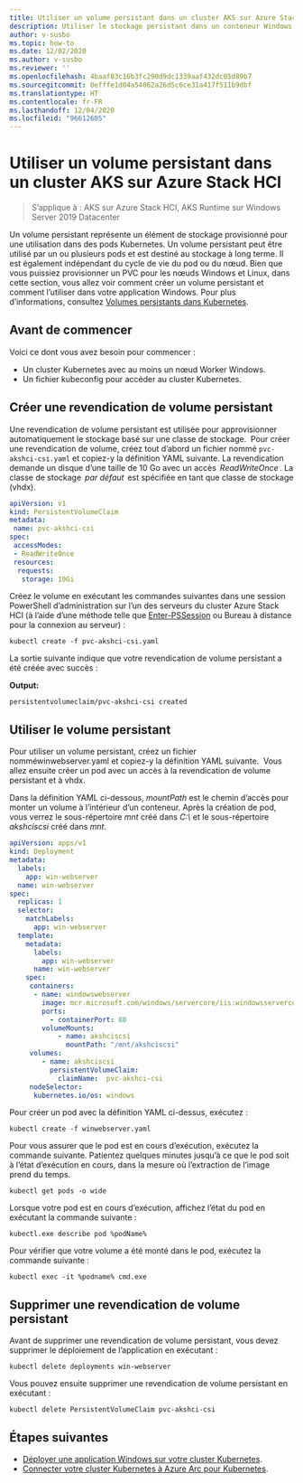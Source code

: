 ```yaml
---
title: Utiliser un volume persistant dans un cluster AKS sur Azure Stack HCI
description: Utiliser le stockage persistant dans un conteneur Windows et préparer des nœuds Windows pour des comptes de service administrés de groupe
author: v-susbo
ms.topic: how-to
ms.date: 12/02/2020
ms.author: v-susbo
ms.reviewer: ''
ms.openlocfilehash: 4baaf83c16b3fc290d9dc1339aaf432dc05d89b7
ms.sourcegitcommit: 0efffe1d04a54062a26d5c6ce31a417f511b9dbf
ms.translationtype: HT
ms.contentlocale: fr-FR
ms.lasthandoff: 12/04/2020
ms.locfileid: "96612605"
---
```

# <a name="use-persistent-volume-in-an-aks-on-azure-stack-hci-cluster"></a>Utiliser un volume persistant dans un cluster AKS sur Azure Stack HCI

> S’applique à : AKS sur Azure Stack HCI, AKS Runtime sur Windows Server 2019 Datacenter

Un volume persistant représente un élément de stockage provisionné pour une utilisation dans des pods Kubernetes. Un volume persistant peut être utilisé par un ou plusieurs pods et est destiné au stockage à long terme. Il est également indépendant du cycle de vie du pod ou du nœud. Bien que vous puissiez provisionner un PVC pour les nœuds Windows et Linux, dans cette section, vous allez voir comment créer un volume persistant et comment l’utiliser dans votre application Windows. Pour plus d’informations, consultez [Volumes persistants dans Kubernetes](https://kubernetes.io/docs/concepts/storage/persistent-volumes/).

## <a name="before-you-begin"></a>Avant de commencer

Voici ce dont vous avez besoin pour commencer :

* Un cluster Kubernetes avec au moins un nœud Worker Windows.
* Un fichier kubeconfig pour accéder au cluster Kubernetes.

## <a name="create-a-persistent-volume-claim"></a>Créer une revendication de volume persistant

Une revendication de volume persistant est utilisée pour approvisionner automatiquement le stockage basé sur une classe de stockage.  Pour créer une revendication de volume, créez tout d’abord un fichier nommé `pvc-akshci-csi.yaml` et copiez-y la définition YAML suivante. La revendication demande un disque d’une taille de 10 Go avec un accès  *ReadWriteOnce* . La classe de stockage  *par défaut*  est spécifiée en tant que classe de stockage (vhdx).  

```yaml
apiVersion: v1
kind: PersistentVolumeClaim
metadata:
 name: pvc-akshci-csi
spec:
 accessModes:
 - ReadWriteOnce
 resources:
  requests:
   storage: 10Gi
```
Créez le volume en exécutant les commandes suivantes dans une session PowerShell d’administration sur l’un des serveurs du cluster Azure Stack HCI (à l’aide d’une méthode telle que [Enter-PSSession](/powershell/module/microsoft.powershell.core/enter-pssession) ou Bureau à distance pour la connexion au serveur) : 

```
kubectl create -f pvc-akshci-csi.yaml 
```
La sortie suivante indique que votre revendication de volume persistant a été créée avec succès :

**Output:**
```
persistentvolumeclaim/pvc-akshci-csi created
```

## <a name="use-persistent-volume"></a>Utiliser le volume persistant

Pour utiliser un volume persistant, créez un fichier nomméwinwebserver.yaml et copiez-y la définition YAML suivante.  Vous allez ensuite créer un pod avec un accès à la revendication de volume persistant et à vhdx. 

Dans la définition YAML ci-dessous, *mountPath* est le chemin d’accès pour monter un volume à l’intérieur d’un conteneur. Après la création de pod, vous verrez le sous-répertoire *mnt* créé dans *C:\\* et le sous-répertoire *akshciscsi* créé dans *mnt*.


```yaml
apiVersion: apps/v1 
kind: Deployment 
metadata: 
  labels: 
    app: win-webserver 
  name: win-webserver 
spec: 
  replicas: 1 
  selector: 
    matchLabels: 
      app: win-webserver 
  template: 
    metadata: 
      labels: 
        app: win-webserver 
      name: win-webserver 
    spec: 
     containers: 
      - name: windowswebserver 
        image: mcr.microsoft.com/windows/servercore/iis:windowsservercore-ltsc2019 
        ports:  
          - containerPort: 80    
        volumeMounts: 
            - name: akshciscsi 
              mountPath: "/mnt/akshciscsi" 
     volumes: 
        - name: akshciscsi 
          persistentVolumeClaim: 
            claimName:  pvc-akshci-csi 
     nodeSelector: 
      kubernetes.io/os: windows 
```

Pour créer un pod avec la définition YAML ci-dessus, exécutez :
```
kubectl create -f winwebserver.yaml 
```

Pour vous assurer que le pod est en cours d’exécution, exécutez la commande suivante. Patientez quelques minutes jusqu’à ce que le pod soit à l’état d’exécution en cours, dans la mesure où l’extraction de l’image prend du temps. 
```
kubectl get pods -o wide 
```
Lorsque votre pod est en cours d’exécution, affichez l’état du pod en exécutant la commande suivante : 
```
kubectl.exe describe pod %podName% 
```

Pour vérifier que votre volume a été monté dans le pod, exécutez la commande suivante :
```
kubectl exec -it %podname% cmd.exe 
```

## <a name="delete-a-persistent-volume-claim"></a>Supprimer une revendication de volume persistant

Avant de supprimer une revendication de volume persistant, vous devez supprimer le déploiement de l’application en exécutant :
```
kubectl delete deployments win-webserver
```

Vous pouvez ensuite supprimer une revendication de volume persistant en exécutant :
```
kubectl delete PersistentVolumeClaim pvc-akshci-csi
```

## <a name="next-steps"></a>Étapes suivantes
- [Déployer une application Windows sur votre cluster Kubernetes](./deploy-windows-application.md).
- [Connecter votre cluster Kubernetes à Azure Arc pour Kubernetes](./connect-to-arc.md).
